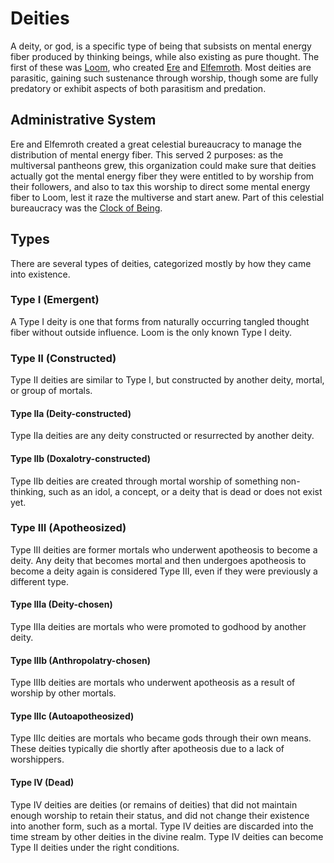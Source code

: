 # Deities

A deity, or god, is a specific type of being that subsists on mental energy fiber produced by thinking beings, while also existing as pure thought. The first of these was [Loom](loom.md), who created [Ere](ere.md) and [Elfemroth](elfemroth.md). Most deities are parasitic, gaining such sustenance through worship, though some are fully predatory or exhibit aspects of both parasitism and predation.

## Administrative System

Ere and Elfemroth created a great celestial bureaucracy to manage the distribution of mental energy fiber. This served 2 purposes: as the multiversal pantheons grew, this organization could make sure that deities actually got the mental energy fiber they were entitled to by worship from their followers, and also to tax this worship to direct some mental energy fiber to Loom, lest it raze the multiverse and start anew. Part of this celestial bureaucracy was the [Clock of Being](../cosmology/clock-of-being.md).

## Types

There are several types of deities, categorized mostly by how they came into existence.

### Type I (Emergent)

A Type I deity is one that forms from naturally occurring tangled thought fiber without outside influence. Loom is the only known Type I deity.

### Type II (Constructed)

Type II deities are similar to Type I, but constructed by another deity, mortal, or group of mortals.

#### Type IIa (Deity-constructed)

Type IIa deities are any deity constructed or resurrected by another deity.

#### Type IIb (Doxalotry-constructed)

Type IIb deities are created through mortal worship of something non-thinking, such as an idol, a concept, or a deity that is dead or does not exist yet.

### Type III (Apotheosized)

Type III deities are former mortals who underwent apotheosis to become a deity. Any deity that becomes mortal and then undergoes apotheosis to become a deity again is considered Type III, even if they were previously a different type.

#### Type IIIa (Deity-chosen)

Type IIIa deities are mortals who were promoted to godhood by another deity.

#### Type IIIb (Anthropolatry-chosen)

Type IIIb deities are mortals who underwent apotheosis as a result of worship by other mortals.

#### Type IIIc (Autoapotheosized)

Type IIIc deities are mortals who became gods through their own means. These deities typically die shortly after apotheosis due to a lack of worshippers.

#### Type IV (Dead)

Type IV deities are deities (or remains of deities) that did not maintain enough worship to retain their status, and did not change their existence into another form, such as a mortal. Type IV deities are discarded into the time stream by other deities in the divine realm. Type IV deities can become Type II deities under the right conditions.